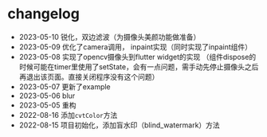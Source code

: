 # changelog

* 2023-05-10 锐化，双边滤波（为摄像头美颜功能做准备）
* 2023-05-09 优化了camera调用， inpaint实现（同时实现了inpaint组件）
* 2023-05-08 实现了opencv摄像头到flutter widget的实现 （组件dispose的时候可能在timer里使用了setState，会有一点问题，需手动先停止摄像头之后再退出该页面。直接关闭程序没有这个问题）
* 2023-05-07 更新了example
* 2023-05-06 blur
* 2023-05-05 重构
* 2022-08-16 添加`cvtColor`方法
* 2022-08-15 项目初始化，添加盲水印（blind_watermark）方法